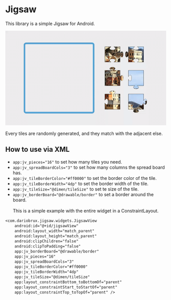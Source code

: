 # Jigsaw
This library is a simple Jigsaw for Android.


![Watch the video](https://github.com/dariobrux/Jigsaw/blob/master/preview.gif)


Every tiles are randomly generated, and they match with the adjacent else.

## How to use via XML   
* `app:jv_pieces="16"` to set how many tiles you need.    
* `app:jv_spreadBoardCols="3"` to set how many columns the spread board has.  
* `app:jv_tileBorderColor="#ff0000"` to set the border color of the tile.  
* `app:jv_tileBorderWidth="4dp"` to set the border width of the tile.  
* `app:jv_tileSize="@dimen/tileSize"` to set te size of the tile.  
* `app:jv_borderBoard="@drawable/border"` to set a border around the board.  
\
This is a simple example with the entire widget in a ConstraintLayout.  
~~~~
<com.dariobrux.jigsaw.widgets.JigsawView  
    android:id="@+id/jigsawView"  
    android:layout_width="match_parent"  
    android:layout_height="match_parent"  
    android:clipChildren="false"  
    android:clipToPadding="false"  
    app:jv_borderBoard="@drawable/border"  
    app:jv_pieces="16"  
    app:jv_spreadBoardCols="3"  
    app:jv_tileBorderColor="#ff0000"  
    app:jv_tileBorderWidth="4dp"  
    app:jv_tileSize="@dimen/tileSize"  
    app:layout_constraintBottom_toBottomOf="parent"  
    app:layout_constraintStart_toStartOf="parent"  
    app:layout_constraintTop_toTopOf="parent" />
~~~~
        
